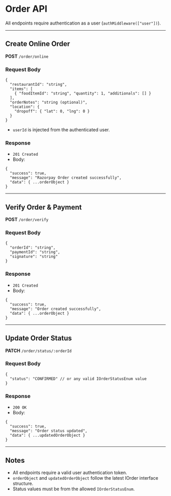 # Order API

All endpoints require authentication as a user (`authMiddleware(["user"])`).

---

## Create Online Order

**POST** `/order/online`

### Request Body
```
{
  "restaurantId": "string",
  "items": [
    { "foodItemId": "string", "quantity": 1, "additionals": [] }
  ],
  "orderNotes": "string (optional)",
  "location": {
    "dropoff": { "lat": 0, "lng": 0 }
  }
}
```
- `userId` is injected from the authenticated user.

### Response
- `201 Created`
- Body:
```
{
  "success": true,
  "message": "Razorpay Order created successfully",
  "data": { ...orderObject }
}
```

---

## Verify Order & Payment

**POST** `/order/verify`

### Request Body
```
{
  "orderId": "string",
  "paymentId": "string",
  "signature": "string"
}
```

### Response
- `201 Created`
- Body:
```
{
  "success": true,
  "message": "Order created successfully",
  "data": { ...orderObject }
}
```

---

## Update Order Status

**PATCH** `/order/status/:orderId`

### Request Body
```
{
  "status": "CONFIRMED" // or any valid IOrderStatusEnum value
}
```

### Response
- `200 OK`
- Body:
```
{
  "success": true,
  "message": "Order status updated",
  "data": { ...updatedOrderObject }
}
```

---

## Notes
- All endpoints require a valid user authentication token.
- `orderObject` and `updatedOrderObject` follow the latest IOrder interface structure.
- Status values must be from the allowed `IOrderStatusEnum`. 